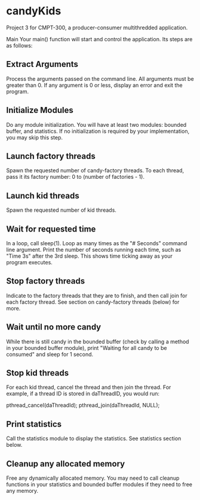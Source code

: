 # candyKids
Project 3 for CMPT-300, a producer-consumer multithredded application.

Main
Your main() function will start and control the application. Its steps are as follows:


## Extract Arguments
 Process the arguments passed on the command line. All arguments must be greater than 0. If any argument is 0 or less, display an error and exit the program.

## Initialize Modules
 Do any module initialization. You will have at least two modules: bounded buffer, and statistics. If no initialization is required by your implementation, you may skip this step.

## Launch factory threads
 Spawn the requested number of candy-factory threads. To each thread, pass it its factory number: 0 to (number of factories - 1).


## Launch kid threads
 Spawn the requested number of kid threads.

## Wait for requested time
 In a loop, call sleep(1). Loop as many times as the "# Seconds" command line argument. Print the number of seconds running each time, such as "Time 3s" after the 3rd sleep. This shows time ticking away as your program executes.

## Stop factory threads
 Indicate to the factory threads that they are to finish, and then call join for each factory thread. See section on candy-factory threads (below) for more.

## Wait until no more candy
 While there is still candy in the bounded buffer (check by calling a method in your bounded buffer module), print "Waiting for all candy to be consumed" and sleep for 1 second.

## Stop kid threads
For each kid thread, cancel the thread and then join the thread. For example, if a thread ID is stored in daThreadID, you would run:

 pthread_cancel(daThreadId);
 pthread_join(daThreadId, NULL);

## Print statistics
 Call the statistics module to display the statistics. See statistics section below.

## Cleanup any allocated memory
 Free any dynamically allocated memory. You may need to call cleanup functions in your statistics and bounded buffer modules if they need to free any memory.
